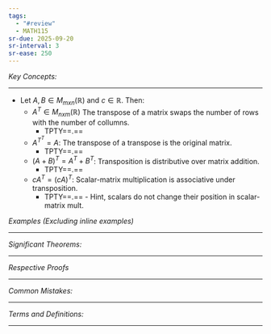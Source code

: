 ```yaml
---
tags:
  - "#review"
  - MATH115
sr-due: 2025-09-20
sr-interval: 3
sr-ease: 250
---
```

*Key Concepts:*
___

- Let $A, B \in M_{mxn}(\mathbb{R})$ and $c \in \mathbb{R}$. Then:
	- $A^T \in M_{nxm}(\mathbb{R})$ The transpose of a matrix swaps the number of rows with the number of collumns.
		- TPTY==.==
	- $A^{T^T} = A$: The transpose of a transpose is the original matrix.
		- TPTY==.==
	- $(A + B)^T = A^T + B^T$: Transposition is distributive over matrix addition.	
		- TPTY==.==
	- $cA^T = (cA)^T$: Scalar-matrix multiplication is associative under transposition.  
		- TPTY==.== - Hint, scalars do not change their position in scalar-matrix mult.
		

*Examples (Excluding inline examples)* 
___

*Significant Theorems:*
___

*Respective Proofs*
___

*Common Mistakes:*
___

*Terms and Definitions:*
___

